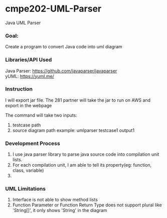 # cmpe202-UML-Parser
Java UML Parser

### Goal:
Create a program to convert Java code into uml diagram

### Libraries/API Used
Java Parser: https://github.com/javaparser/javaparser<br/>
yUML: https://yuml.me/

### Instruction
I will export jar file.
The 281 partner will take the jar to run on AWS and export in the webpage

The command will take two inputs:
1. testcase path
2. source diagram path
example: umlparser testcase1 output1

### Development Process
1. I use java parser library to parse java source code into compilation unit lists.
2. For each compilation unit, I am able to tell its property(eg: function, class, variable)
3.

### UML Limitations
1. Interface is not able to show method lists
2. Function Parameter or Function Return Type does not support plural like 'String[]', it only shows 'String' in the diagram